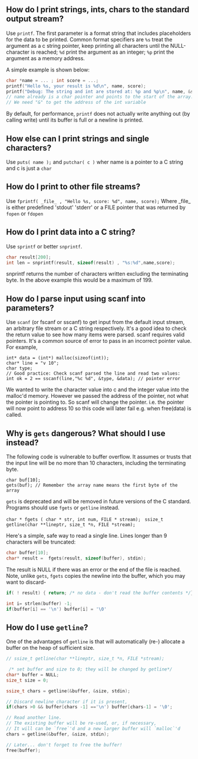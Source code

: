 ## How do I print strings, ints, chars to the standard output stream? 
Use `printf`. The first parameter is a format string that includes placeholders for the data to be printed. Common format specifiers are `%s` treat the argument as a c string pointer, keep printing all characters until the NULL-character is reached; `%d` print the argument as an integer; `%p` print the argument as a memory address. 

A simple example is shown below:
```C
char *name = ... ; int score = ...;
printf("Hello %s, your result is %d\n", name, score);
printf("Debug: The string and int are stored at: %p and %p\n", name, &score );
// name already is a char pointer and points to the start of the array. 
// We need "&" to get the address of the int variable
```

By default, for performance, `printf` does not actually write anything out (by calling write) until its buffer is full or a newline is printed. 

## How else can I print strings and single characters?
Use `puts( name );` and `putchar( c )`  wher name is a pointer to a C string and c is just a `char`

## How do I print to other file streams?
Use `fprintf( _file_ , "Hello %s, score: %d", name, score);`
Where \_file\_ is either predefined 'stdout' 'stderr' or a FILE pointer that was returned by `fopen` or `fdopen`

## How do I print data into a C string?
Use `sprintf` or better `snprintf`.
```C
char result[200];
int len = snprintf(result, sizeof(result) , "%s:%d",name,score);
```
snprintf returns the number of characters written excluding the terminating byte. In the above example this would be a maximum of 199.

## How do I parse input using scanf into parameters?
Use `scanf` (or fscanf or sscanf) to get input from the default input stream, an arbitrary file stream or a C string respectively.
It's a good idea to check the return value to see how many items were parsed.
scanf requires valid pointers. It's a common source of error to pass in an incorrect pointer value. For 
example,
```
int* data = (int*) malloc(sizeof(int));
char* line = "v 10";
char type;
// Good practice: Check scanf parsed the line and read two values:
int ok = 2 == sscanf(line,"%c %d", &type, &data); // pointer error
```
We wanted to write the character value into c and the integer value into the malloc'd memory.
However we passed the address of the pointer, not what the pointer is pointing to. So scanf will change the pointer. i.e. the pointer will now point to address 10 so this code will later fail e.g. when free(data) is called.
 
## Why is `gets` dangerous? What should I use instead?
The following code is vulnerable to buffer overflow. It assumes or trusts that the input line will be no more than 10 characters, including the terminating byte.
```
char buf[10];
gets(buf); // Remember the array name means the first byte of the array
``` 
`gets` is deprecated and will be removed in future versions of the C standard. Programs should use `fgets` or `getline` instead. 

`char * fgets ( char * str, int num, FILE * stream); `
`ssize_t getline(char **lineptr, size_t *n, FILE *stream);`

Here's a simple, safe way to read a single line. Lines longer than 9 characters will be truncated:
```C
char buffer[10];
char* result =  fgets(result, sizeof(buffer), stdin);
```
The result is NULL if there was an error or the end of the file is reached.
Note, unlike `gets`,  `fgets` copies the newline into the buffer, which you may want to discard-
```C
if( ! result) { return; /* no data - don't read the buffer contents */}

int i= strlen(buffer) -1;
if(buffer[i] == '\n') buffer[i] = '\0'
```

## How do I use `getline`?
One of the advantages of `getline` is that will automatically (re-) allocate a buffer on the heap of sufficient size.

```C
// ssize_t getline(char **lineptr, size_t *n, FILE *stream);

 /* set buffer and size to 0; they will be changed by getline*/
char* buffer = NULL;
size_t size = 0;

ssize_t chars = getline(&buffer, &size, stdin);

// Discard newline character if it is present,
if(chars >0 && buffer[chars -1] =='\n') buffer[chars-1] = '\0';

// Read another line.
// The existing buffer will be re-used, or, if necessary,
// It will can be `free`'d and a new larger buffer will `malloc`'d
chars = getline(&buffer, &size, stdin);

// Later... don't forget to free the buffer!
free(buffer);
```